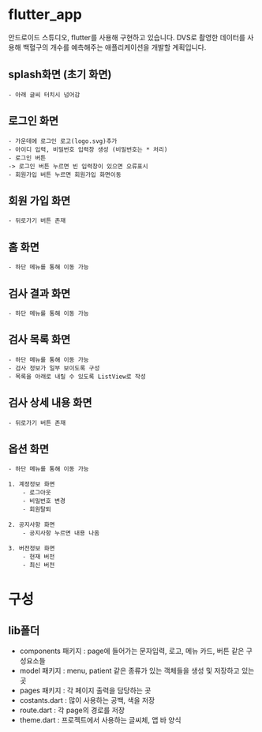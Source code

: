 # flutter_app

안드로이드 스튜디오, flutter를 사용해 구현하고 있습니다.
DVS로 촬영한 데이터를 사용해 백혈구의 개수를 예측해주는 애플리케이션을 개발할 계획입니다.


## splash화면 (초기 화면)
    - 아래 글씨 터치시 넘어감

## 로그인 화면
    - 가운데에 로그인 로고(logo.svg)추가
    - 아이디 입력, 비밀번호 입력창 생성 (비밀번호는 * 처리)
    - 로그인 버튼    
    -> 로그인 버튼 누르면 빈 입력창이 있으면 오류표시
    - 회원가입 버튼 누르면 회원가입 화면이동


## 회원 가입 화면
    - 뒤로가기 버튼 존재

## 홈 화면
    - 하단 메뉴를 통해 이동 가능

## 검사 결과 화면
    - 하단 메뉴를 통해 이동 가능

## 검사 목록 화면
    - 하단 메뉴를 통해 이동 가능
    - 검사 정보가 일부 보이도록 구성
    - 목록을 아래로 내릴 수 있도록 ListView로 작성

## 검사 상세 내용 화면
    - 뒤로가기 버튼 존재

## 옵션 화면
    - 하단 메뉴를 통해 이동 가능

    1. 계정정보 화면
        - 로그아웃
        - 비밀번호 변경
        - 회원탈퇴

    2. 공지사항 화면
        - 공지사항 누르면 내용 나옴

    3. 버전정보 화면
        - 현재 버전
        - 최신 버전


# 구성
## lib폴더
- components 패키지 : page에 들어가는 문자입력, 로고, 메뉴 카드, 버튼 같은 구성요소들
- model 패키지 : menu, patient 같은 종류가 있는 객체들을 생성 및 저장하고 있는 곳
- pages 패키지 : 각 페이지 출력을 담당하는 곳
- costants.dart : 많이 사용하는 공백, 색을 저장
- route.dart : 각 page의 경로를 저장
- theme.dart : 프로젝트에서 사용하는 글씨체, 앱 바 양식 
